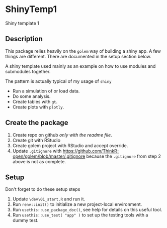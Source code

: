 # ShinyTemp1

Shiny template 1

## Description

This package relies heavily on the `golem` way of building a shiny app. A few
things are different. There are documented in the setup section below.

A shiny template used mainly as an example on how to use modules and submodules
together.

The pattern is actually typical of my usage of `shiny`
* Run a simulation of or load data.
* Do some analysis.
* Create tables with `gt`.
* Create plots with `plotly`.

## Create the package

1. Create repo on github *only with the readme file*.
2. Create git with RStudio
3. Create golem project with RStudio and accept override.
4. Update `.gitignore` with https://github.com/ThinkR-open/golem/blob/master/.gitignore
because the `.gitignore` from step 2 above is not as complete.

## Setup

Don't forget to do these setup steps 

1. Update `\dev\01_start.R` and run it.
2. Run `renv::init()` to initialize a new project-local environment.
3. Run `usethis::use_package_doc()`, see help for details on this useful tool.
4. Run `usethis::use_test( "app" )` to set up the testing tools with a dummy test.

